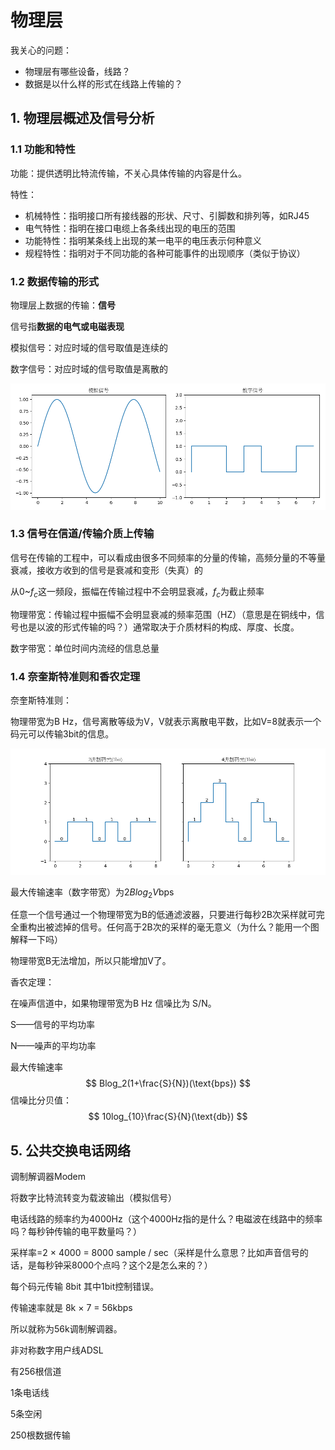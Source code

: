 # 物理层

我关心的问题：

- 物理层有哪些设备，线路？
- 数据是以什么样的形式在线路上传输的？

## 1. 物理层概述及信号分析

### 1.1 功能和特性

功能：提供透明比特流传输，不关心具体传输的内容是什么。

特性：

- 机械特性：指明接口所有接线器的形状、尺寸、引脚数和排列等，如RJ45
- 电气特性：指明在接口电缆上各条线出现的电压的范围
- 功能特性：指明某条线上出现的某一电平的电压表示何种意义
- 规程特性：指明对于不同功能的各种可能事件的出现顺序（类似于协议）

### 1.2 数据传输的形式

物理层上数据的传输：**信号**

信号指**数据的电气或电磁表现**

模拟信号：对应时域的信号取值是连续的

数字信号：对应时域的信号取值是离散的

![](images/模拟信号和数字信号.png)

### 1.3 信号在信道/传输介质上传输

信号在传输的工程中，可以看成由很多不同频率的分量的传输，高频分量的不等量衰减，接收方收到的信号是衰减和变形（失真）的

从0~$f_c$这一频段，振幅在传输过程中不会明显衰减，$f_c$为截止频率

物理带宽：传输过程中振幅不会明显衰减的频率范围（HZ）（意思是在铜线中，信号也是以波的形式传输的吗？）通常取决于介质材料的构成、厚度、长度。

数字带宽：单位时间内流经的信息总量

### 1.4 奈奎斯特准则和香农定理

奈奎斯特准则：

物理带宽为B Hz，信号离散等级为V，V就表示离散电平数，比如V=8就表示一个码元可以传输3bit的信息。

![](images/码元.png)

最大传输速率（数字带宽）为$2Blog_2V$bps

任意一个信号通过一个物理带宽为B的低通滤波器，只要进行每秒2B次采样就可完全重构出被滤掉的信号。任何高于2B次的采样的毫无意义（为什么？能用一个图解释一下吗）

物理带宽B无法增加，所以只能增加V了。



香农定理：

在噪声信道中，如果物理带宽为B Hz 信噪比为 S/N。

S——信号的平均功率

N——噪声的平均功率

最大传输速率
$$
Blog_2(1+\frac{S}{N})(\text{bps})
$$
信噪比分贝值：
$$
10log_{10}\frac{S}{N}(\text{db})
$$


## 5. 公共交换电话网络

调制解调器Modem

将数字比特流转变为载波输出（模拟信号）

电话线路的频率约为4000Hz（这个4000Hz指的是什么？电磁波在线路中的频率吗？每秒钟传输的电平数量吗？）

采样率=2 × 4000 = 8000 sample / sec（采样是什么意思？比如声音信号的话，是每秒钟采8000个点吗？这个2是怎么来的？）

每个码元传输 8bit 其中1bit控制错误。

传输速率就是 8k × 7 = 56kbps

所以就称为56k调制解调器。



非对称数字用户线ADSL

有256根信道



1条电话线

5条空闲

250根数据传输



